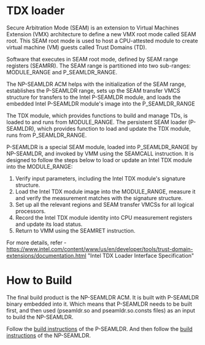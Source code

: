 # TDX loader

Secure Arbitration Mode (SEAM) is an extension to Virtual Machines Extension (VMX) architecture to define a new VMX root mode called SEAM root.
This SEAM root mode is used to host a CPU-attested module to create virtual machine (VM) guests called Trust Domains (TD).

Software that executes in SEAM root mode, defined by SEAM range registers (SEAMRR).
The SEAM range is partitioned into two sub-ranges: MODULE_RANGE and P_SEAMLDR_RANGE.

The NP-SEAMLDR ACM helps with the initialization of the SEAM range, establishes the P-SEAMLDR range, sets up the SEAM transfer VMCS structure for transfers to the Intel P-SEAMLDR module, and loads the embedded Intel P-SEAMLDR module's image into the P_SEAMLDR_RANGE

The TDX module, which provides functions to build and manage TDs, is loaded to and runs from MODULE_RANGE.
The persistent SEAM loader (P-SEAMLDR), which provides function to load and update the TDX module, runs from P_SEAMLDR_RANGE.

P-SEAMLDR is a special SEAM module, loaded into P_SEAMLDR_RANGE by NP-SEAMLDR, and invoked by VMM using the SEAMCALL instruction.
It is designed to follow the steps below to load or update an Intel TDX module into the MODULE_RANGE:

1. Verify input parameters, including the Intel TDX module's signature structure.
2. Load the Intel TDX module image into the MODULE_RANGE, measure it and verify the measurement matches with the signature structure.
3. Set up all the relevant regions and SEAM transfer VMCSs for all logical processors.
4. Record the Intel TDX module identity into CPU measurement registers and update its load status.
5. Return to VMM using the SEAMRET instruction.

For more details, refer - https://www.intel.com/content/www/us/en/developer/tools/trust-domain-extensions/documentation.html "Intel TDX Loader Interface Specification"

# How to Build

The final build product is the NP-SEAMLDR ACM. It is built with P-SEAMLDR binary embedded into it. 
Which means that P-SEAMLDR needs to be built first, and then used (pseamldr.so and pseamldr.so.consts files) as an input to build the NP-SEAMLDR.

Follow the [build instructions](p-seam-loader/BUILD.md) of the P-SEAMLDR.
And then follow the [build instructions](np-seam-loader/BUILD.md) of the NP-SEAMLDR.
